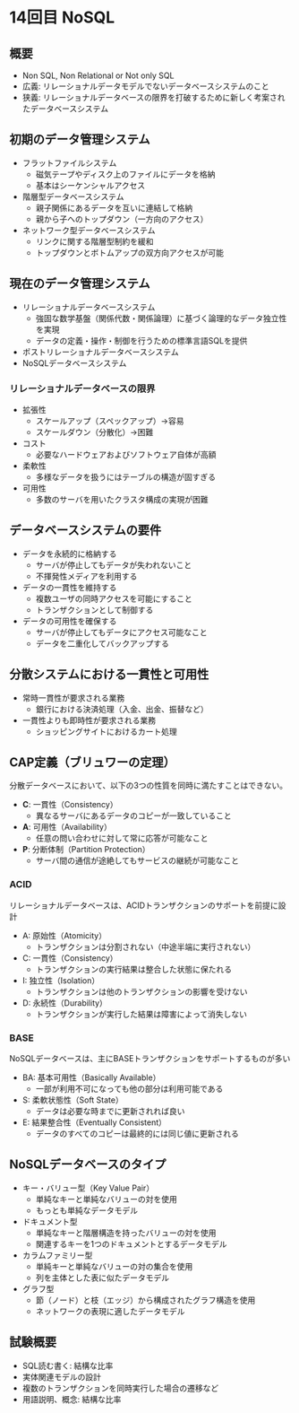 # 14回目 NoSQL

## 概要

- Non SQL, Non Relational or Not only SQL
- 広義: リレーショナルデータモデルでないデータベースシステムのこと
- 狭義: リレーショナルデータベースの限界を打破するために新しく考案されたデータベースシステム

## 初期のデータ管理システム

- フラットファイルシステム
  - 磁気テープやディスク上のファイルにデータを格納
  - 基本はシーケンシャルアクセス
- 階層型データベースシステム
  - 親子関係にあるデータを互いに連結して格納
  - 親から子へのトップダウン（一方向のアクセス）
- ネットワーク型データベースシステム
  - リンクに関する階層型制約を緩和
  - トップダウンとボトムアップの双方向アクセスが可能

## 現在のデータ管理システム

- リレーショナルデータベースシステム
  - 強固な数学基盤（関係代数・関係論理）に基づく論理的なデータ独立性を実現
  - データの定義・操作・制御を行うための標準言語SQLを提供
- ポストリレーショナルデータベースシステム
- NoSQLデータベースシステム

### リレーショナルデータベースの限界

- 拡張性
  - スケールアップ（スペックアップ）→容易
  - スケールダウン（分散化）→困難
- コスト
  - 必要なハードウェアおよびソフトウェア自体が高額
- 柔軟性
  - 多様なデータを扱うにはテーブルの構造が固すぎる
- 可用性
  - 多数のサーバを用いたクラスタ構成の実現が困難

## データベースシステムの要件

- データを永続的に格納する
  - サーバが停止してもデータが失われないこと
  - 不揮発性メディアを利用する
- データの一貫性を維持する
  - 複数ユーザの同時アクセスを可能にすること
  - トランザクションとして制御する
- データの可用性を確保する
  - サーバが停止してもデータにアクセス可能なこと
  - データを二重化してバックアップする

## 分散システムにおける一貫性と可用性

- 常時一貫性が要求される業務
  - 銀行における決済処理（入金、出金、振替など）
- 一貫性よりも即時性が要求される業務
  - ショッピングサイトにおけるカート処理

## CAP定義（ブリュワーの定理）

分散データベースにおいて、以下の3つの性質を同時に満たすことはできない。

- **C**: 一貫性（Consistency）
  - 異なるサーバにあるデータのコピーが一致していること
- **A**: 可用性（Availability）
  - 任意の問い合わせに対して常に応答が可能なこと
- **P**: 分断体制（Partition Protection）
  - サーバ間の通信が途絶してもサービスの継続が可能なこと

### ACID

リレーショナルデータベースは、ACIDトランザクションのサポートを前提に設計

- A: 原始性（Atomicity）
  - トランザクションは分割されない（中途半端に実行されない）
- C: 一貫性（Consistency）
  - トランザクションの実行結果は整合した状態に保たれる
- I: 独立性（Isolation）
  - トランザクションは他のトランザクションの影響を受けない
- D: 永続性（Durability）
  - トランザクションが実行した結果は障害によって消失しない

### BASE

NoSQLデータベースは、主にBASEトランザクションをサポートするものが多い

- BA: 基本可用性（Basically Available）
  - 一部が利用不可になっても他の部分は利用可能である
- S: 柔軟状態性（Soft State）
  - データは必要な時までに更新されれば良い
- E: 結果整合性（Eventually Consistent）
  - データのすべてのコピーは最終的には同じ値に更新される

## NoSQLデータベースのタイプ

- キー・バリュー型（Key Value Pair）
  - 単純なキーと単純なバリューの対を使用
  - もっとも単純なデータモデル
- ドキュメント型
  - 単純なキーと階層構造を持ったバリューの対を使用
  - 関連するキーを1つのドキュメントとするデータモデル
- カラムファミリー型
  - 単純キーと単純なバリューの対の集合を使用
  - 列を主体とした表に似たデータモデル
- グラフ型
  - 節（ノード）と枝（エッジ）から構成されたグラフ構造を使用
  - ネットワークの表現に適したデータモデル

## 試験概要

- SQL読む書く: 結構な比率
- 実体関連モデルの設計
- 複数のトランザクションを同時実行した場合の遷移など
- 用語説明、概念: 結構な比率
